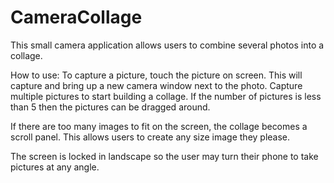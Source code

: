 # CameraCollage
This small camera application allows users to combine several photos into a collage.

How to use:
To capture a picture, touch the picture on screen. This will capture and bring up a new camera window next to the photo.
Capture multiple pictures to start building a collage. If the number of pictures is less than 5 then the pictures can be 
dragged around.

If there are too many images to fit on the screen, the collage becomes a scroll panel. 
This allows users to create any size image they please.

The screen is locked in landscape so the user may turn their phone to take pictures at any angle.
